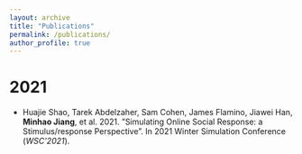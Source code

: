 ```yaml
---
layout: archive
title: "Publications"
permalink: /publications/
author_profile: true
---
```


# 2021

* Huajie Shao, Tarek Abdelzaher, Sam Cohen, James Flamino, Jiawei Han, **Minhao Jiang**, et al. 2021. ”Simulating Online Social Response: a Stimulus/response Perspective”. In 2021 Winter Simulation Conference (*WSC'2021*). 

